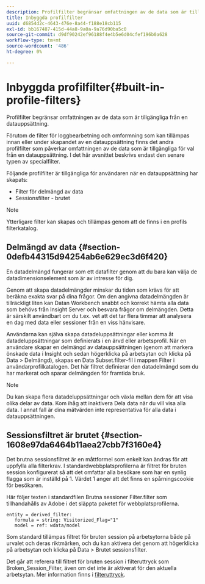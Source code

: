 ```yaml
---
description: Profilfilter begränsar omfattningen av de data som är tillgängliga från en datauppsättning.
title: Inbyggda profilfilter
uuid: d6854d2c-4643-476e-8a44-f188e18cb115
exl-id: bb167487-415d-44a8-9a0a-9a76d90ba5c0
source-git-commit: d9df90242ef96188f4e4b5e6d04cfef196b0a628
workflow-type: tm+mt
source-wordcount: '486'
ht-degree: 0%

---
```


# Inbyggda profilfilter{#built-in-profile-filters}

Profilfilter begränsar omfattningen av de data som är tillgängliga från en datauppsättning.

Förutom de filter för loggbearbetning och omformning som kan tillämpas innan eller under skapandet av en datauppsättning finns det andra profilfilter som påverkar omfattningen av de data som är tillgängliga för val från en datauppsättning. I det här avsnittet beskrivs endast den senare typen av specialfilter.

Följande profilfilter är tillgängliga för användaren när en datauppsättning har skapats:

* Filter för delmängd av data
* Sessionsfilter - brutet

>[!NOTE]
>
>Ytterligare filter kan skapas och tillämpas genom att de finns i en profils filterkatalog.

## Delmängd av data {#section-0defb44315d94254ab6e629ec3d6f420}

En datadelmängd fungerar som ett datafilter genom att du bara kan välja de datadimensionselement som är av intresse för dig.

Genom att skapa datadelmängder minskar du tiden som krävs för att beräkna exakta svar på dina frågor. Om den angivna datadelmängden är tillräckligt liten kan Datan Workbench snabbt och korrekt hämta alla data som behövs från Insight Server och besvara frågor om delmängden. Detta är särskilt användbart om du t.ex. vet att det tar flera timmar att analysera en dag med data eller sessioner från en viss hänvisare.

Användarna kan själva skapa datadeluppsättningar eller komma åt datadeluppsättningar som definierats i en ärvd eller arbetsprofil. När en användare skapar en delmängd av datauppsättningen (genom att markera önskade data i Insight och sedan högerklicka på arbetsytan och klicka på Data > Delmängd), skapas en Data Subset.filter-fil i mappen Filter i användarprofilkatalogen. Det här filtret definierar den datadelmängd som du har markerat och sparar delmängden för framtida bruk.

>[!NOTE]
>
>Du kan skapa flera datadeluppsättningar och växla mellan dem för att visa olika delar av data. Kom ihåg att inaktivera Dela data när du vill visa alla data. I annat fall är dina mätvärden inte representativa för alla data i datauppsättningen.

## Sessionsfiltret är brutet {#section-1608e97da6464b11aea27cbb7f3160e4}

Det brutna sessionsfiltret är en måttformel som enkelt kan ändras för att uppfylla alla filterkrav. I standardwebbplatsprofilerna är filtret för bruten session konfigurerat så att det omfattar alla besökare som har en synlig flagga som är inställd på 1. Värdet 1 anger att det finns en spårningscookie för besökaren.

Här följer texten i standardfilen Brutna sessioner Filter.filter som tillhandahålls av Adobe i det släppta paketet för webbplatsprofilerna.

```
entity = derived_filter:
   formula = string: Visitorized_Flag="1"
   model = ref: wdata/model
```

Som standard tillämpas filtret för bruten session på arbetsytorna både på urvalet och deras riktmärken, och du kan aktivera det genom att högerklicka på arbetsytan och klicka på Data > Brutet sessionsfilter.

Det går att referera till filtret för bruten session i filteruttryck som Broken_Session_Filter, även om det inte är aktiverat för den aktuella arbetsytan. Mer information finns i [filteruttryck](https://docs.adobe.com/content/help/en/data-workbench/using/client/t-open-ins.html#Syntax_for_Identifiers).
